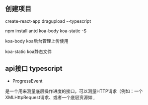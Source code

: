 ## 创建项目

create-react-app dragupload --typescript

npm install antd koa-body koa-static -S


koa-body  koa后台管理上传使用

koa-static koa静态文件


## api接口 typescript

- ProgressEvent

是一个用来测量底层操作进度的接口，可以测量HTTP请求（例如：一个 XMLHttpRequest请求、或者一个底层资源如 <img>, <audio>, <video>, <style> or <link>).

https://developer.mozilla.org/zh-CN/docs/Web/API/ProgressEvent

- ProgressEvent.lengthComputable

只读属性是一个布尔Boolean 标志，表示ProgressEvent 所关联的资源是否具有可以计算的长度。否则 ，ProgressEvent.total 属性将是一个无意义的值。

- FileList

一个 FileList 对象通常来自于一个 HTML <input> 元素的 files 属性，你可以通过这个对象访问到用户所选择的文件。该类型的对象还有可能来
自用户的拖放操作，查看 DataTransfer 对象了解详情。

https://developer.mozilla.org/zh-CN/docs/Web/API/FileList#%E4%BD%BF%E7%94%A8_FileList

- DragEvent

https://developer.mozilla.org/zh-CN/docs/Web/API/DragEvent

DragEvent 是一个表示拖、放交互的一个DOM event 接口。用户通过将指针设备（例如鼠标）放置在触摸表面上并且然后将指针拖动到新位置（诸如另一个DOM
元素）来发起拖动。 应用程序可以按应用程序特定的方式自由解释拖放交互。


- HTMLDivElement 

HTMLDivElement 接口提供了一些特殊属性（它也继承了通常的 HTMLElement 接口）来操作 <div> 元素。

https://developer.mozilla.org/zh-CN/docs/Web/API/HTMLDivElement


- MutableRefObject

MutableRefObject泛型接口，接收一个参数，作为useRef的类型定义,参数可以为T类型，即任意类型
const prctureRef: React.MutableRefObject<any> = useRef();
